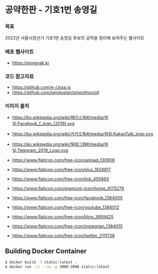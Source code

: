 # 공약한판 - 기호1번 송영길

### 목표
2022년 서울시장선거 기호1번 송영길 후보의 공약을 정리해 보여주는 웹사이트

### 배포 웹사이트
- https://gongyak.kr

### 코드 참고자료
- https://github.com/e-/Josa.js
- https://github.com/iamdustan/smoothscroll

### 이미지 출처
- https://ko.wikipedia.org/wiki/페이스북#/media/파일:Facebook_f_logo_(2019).svg
- https://ko.wikipedia.org/wiki/카카오톡#/media/파일:KakaoTalk_logo.svg
- https://ko.wikipedia.org/wiki/텔레그램#/media/파일:Telegram_2019_Logo.svg

- https://www.flaticon.com/free-icon/upload_130906
- https://www.flaticon.com/free-icon/plus_1828817
- https://www.flaticon.com/free-icon/link_455893

- https://www.flaticon.com/premium-icon/home_4175279
- https://www.flaticon.com/free-icon/facebook_1384005
- https://www.flaticon.com/free-icon/youtube_1384012
- https://www.flaticon.com/free-icon/blog_3959425
- https://www.flaticon.com/free-icon/instagram_1384015
- https://www.flaticon.com/free-icon/twitter_2111738


## Building Docker Container
```zsh
$ docker build -t static:latest .
$ docker run -it --rm -p 3000:3000 static:latest
```
